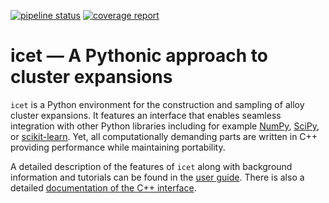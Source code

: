 [![pipeline status](https://gitlab.com/materials-modeling/icet/badges/master/pipeline.svg)](https://gitlab.com/materials-modeling/icet/commits/master)
[![coverage report](https://gitlab.com/materials-modeling/icet/badges/master/coverage.svg)](https://icet.materialsmodeling.org/coverage/)

# icet &mdash; A Pythonic approach to cluster expansions

`icet` is a Python environment for the construction and sampling of
alloy cluster expansions. It features an interface that enables
seamless integration with other Python libraries including for example
[NumPy](http://www.numpy.org/), [SciPy](https://www.scipy.org/), or
[scikit-learn](http://scikit-learn.org/). Yet, all computationally
demanding parts are written in C++ providing performance while
maintaining portability.

A detailed description of the features of `icet` along with background
information and tutorials can be found in the [user
guide](https://icet.materialsmodeling.org/userguide/index.html).
There is also a detailed [documentation of the C++
interface](http://icet.materialsmodeling.org/apidoc/index.html).